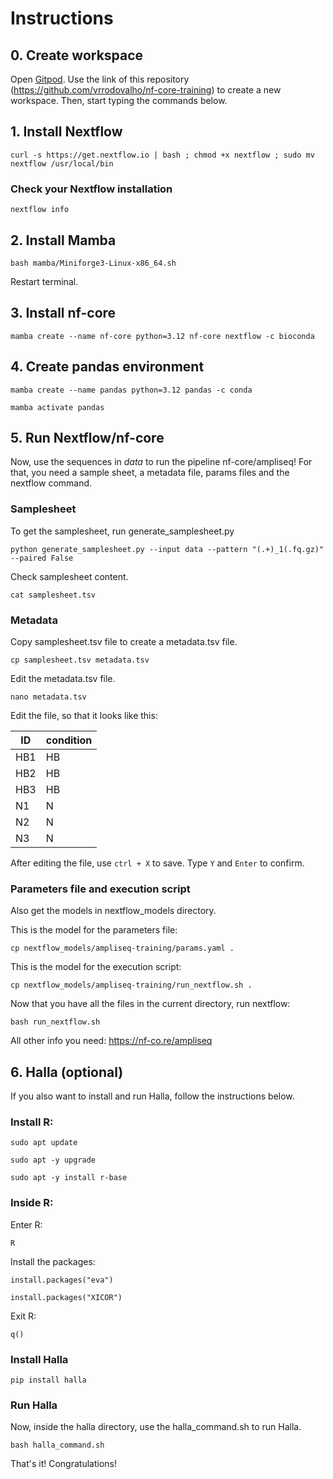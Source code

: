 # Instructions

## 0. Create workspace

Open [Gitpod](https://gitpod.io). Use the link of this repository (https://github.com/vrrodovalho/nf-core-training) to create a new workspace.
Then, start typing the commands below.


## 1. Install Nextflow

`
curl -s https://get.nextflow.io | bash ; chmod +x nextflow ; sudo mv nextflow /usr/local/bin
`

### Check your Nextflow installation

`
nextflow info
`

## 2. Install Mamba 

`
bash mamba/Miniforge3-Linux-x86_64.sh
`

Restart terminal.

## 3. Install nf-core

`
mamba create --name nf-core python=3.12 nf-core nextflow -c bioconda
`

## 4. Create pandas environment  

`
mamba create --name pandas python=3.12 pandas -c conda
`

`
mamba activate pandas
`


## 5. Run Nextflow/nf-core

Now, use the sequences in *data* to run the pipeline nf-core/ampliseq! For that, you need a sample sheet, a metadata file, params files and the nextflow command.

### Samplesheet

To get the samplesheet, run generate_samplesheet.py

`
python generate_samplesheet.py --input data --pattern "(.+)_1(.fq.gz)" --paired False
`

Check samplesheet content.

`
cat samplesheet.tsv
`

### Metadata

Copy samplesheet.tsv file to create a metadata.tsv file.

`
cp samplesheet.tsv metadata.tsv
`

Edit the metadata.tsv file.

`
nano metadata.tsv
`

Edit the file, so that it looks like this:

ID |condition
--- | ---
HB1 | HB 
HB2 | HB 
HB3 | HB 
N1 | N 
N2 | N 
N3 | N 

After editing the file, use `ctrl + X` to save. Type `Y` and `Enter` to confirm.

### Parameters file and execution script 

Also get the models in nextflow_models directory.

This is the model for the parameters file:

`
cp nextflow_models/ampliseq-training/params.yaml .
`

This is the model for the execution script:

`
cp nextflow_models/ampliseq-training/run_nextflow.sh .
`

Now that you have all the files in the current directory, run nextflow:

`
bash run_nextflow.sh
`

All other info you need: https://nf-co.re/ampliseq


## 6. Halla (optional)

If you also want to install and run Halla, follow the instructions below.


### Install R:

`
sudo apt update
`

`
sudo apt -y upgrade
`

`
sudo apt -y install r-base
`

### Inside R:


Enter R:

`
R
`

Install the packages:

`
install.packages("eva")
`

`
install.packages("XICOR")
`

Exit R:

`
q()
`

### Install Halla

`
pip install halla 
`

### Run Halla


Now, inside the halla directory, use the halla_command.sh to run Halla.

`
bash halla_command.sh 
`

That's it! Congratulations!

